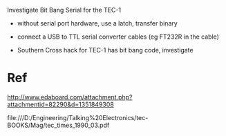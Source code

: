 
Investigate Bit Bang Serial for the TEC-1 
* without serial port hardware, use a latch, transfer binary 
* connect a USB to TTL serial converter cables (eg FT232R in the cable)

* Southern Cross hack for TEC-1 has bit bang code, investigate

# Ref

http://www.edaboard.com/attachment.php?attachmentid=82290&d=1351849308

file:///D:/Engineering/Talking%20Electronics/tec-BOOKS/Mag/tec_times_1990_03.pdf

